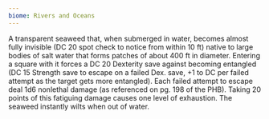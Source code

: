```yaml
---
biome: Rivers and Oceans
---
```

A transparent seaweed that, when submerged in water, becomes almost fully invisible (DC 20 spot check to notice from within 10 ft) native to large bodies of salt water that forms patches of about 400 ft in diameter. Entering a square with it forces a DC 20 Dexterity save against becoming entangled (DC 15 Strength save to escape on a failed Dex. save, +1 to DC per failed attempt as the target gets more entangled). Each failed attempt to escape deal 1d6 nonlethal damage (as referenced on pg. 198 of the PHB). Taking 20 points of this fatiguing damage causes one level of exhaustion. The seaweed instantly wilts when out of water. 

